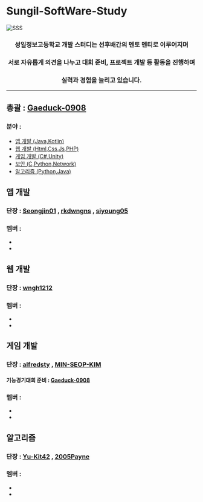 # Sungil-SoftWare-Study
![SSS](https://user-images.githubusercontent.com/82009667/186346518-da8b77d5-ff79-4f84-8240-f2c17936d9f0.png)

<div align="center">
  <h3> 성일정보고등학교 개발 스터디는 선후배간의 멘토 멘티로 이루어지며</h3>
  <h3> 서로 자유롭게 의견을 나누고 대회 준비, 프로젝트 개발 등 활동을 진행하며</h3>
  <h3> 실력과 경험을 늘리고 있습니다.</h3>
</div>

---

## 총괄 : [Gaeduck-0908](https://github.com/Gaeduck-0908)

### 분야 :
- [앱 개발 (Java,Kotlin)](https://github.com/Sungil-SoftWare-Study/Sungil-SoftWare-Study/blob/main/Read/App_Readme)
- [웹 개발 (Html,Css,Js,PHP)](https://github.com/Sungil-SoftWare-Study/Sungil-SoftWare-Study/blob/main/Read/Web_Readme)
- [게임 개발 (C#,Unity)](https://github.com/Sungil-SoftWare-Study/Sungil-SoftWare-Study/blob/main/Read/Game_Readme)
- [보안 (C,Python,Network)](https://github.com/Sungil-SoftWare-Study/Sungil-SoftWare-Study/blob/main/Read/Security_Readme)
- [알고리즘 (Python,Java)](https://github.com/Sungil-SoftWare-Study/Sungil-SoftWare-Study/blob/main/Read/Algorithm_Readme)

## 앱 개발
### 단장 : [Seongjin01](https://github.com/Seongjin01) , [rkdwngns](https://github.com/rkdwngns) , [siyoung05](https://github.com/siyoung05)
### 멤버 :
- 
- 

## 웹 개발
### 단장 : [wngh1212](https://github.com/wngh1212)
### 멤버 :
-
-

## 게임 개발
### 단장 : [alfredsty](https://github.com/alfredsty) , [MIN-SEOP-KIM](https://github.com/MIN-SEOP-KIM)
#### 기능경기대회 준비 : [Gaeduck-0908](https://github.com/Gaeduck-0908)
### 멤버 :
-
-

## 알고리즘
### 단장 : [Yu-Kit42](https://github.com/Yu-Kit42) , [2005Payne](https://github.com/2005Payne)
### 멤버 :
-
-
